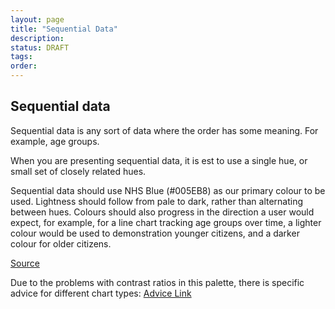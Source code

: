 ```yaml
---
layout: page
title: "Sequential Data"
description: 
status: DRAFT
tags:
order:
---
```

## Sequential data  
  
Sequential data is any sort of data where the order has some meaning. For example, age groups.  
  
When you are presenting sequential data, it is est to use a single hue, or small set of closely related hues.  
  
Sequential data should use NHS Blue (#005EB8) as our primary colour to be used. Lightness should follow from pale to dark, rather than alternating between hues. Colours should also progress in the direction a user would expect, for example, for a line chart tracking age groups over time, a lighter colour would be used to demonstration younger citizens, and a darker colour for older citizens.  
  
[Source][seq 1]  
  
Due to the problems with contrast ratios in this palette, there is specific advice for different chart types: [Advice Link][seq 2]  
  
  
[seq 1]: https://style.ons.gov.uk/data-visualisation/using-colours/using-colour-in-line-charts/
[seq 2]: https://analysisfunction.civilservice.gov.uk/policy-store/data-visualisation-colours-in-charts/#section-6
